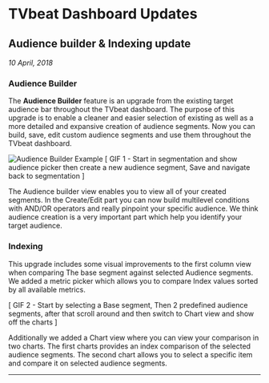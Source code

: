 # TVbeat Dashboard Updates

## Audience builder & Indexing update
*10 April, 2018*

### Audience Builder
The **Audience Builder** feature is an upgrade from the existing target audience bar throughout the TVbeat dashboard. The purpose of this upgrade is to enable a cleaner and easier selection of existing as well as a more detailed and expansive creation of audience segments. Now you can build, save, edit custom audience segments and use them throughout the TVbeat dashboard.

![Audience Builder Example](http://g.recordit.co/879U9cNK1p.gif)
[ GIF 1 - Start in segmentation and show audience picker then create a new audience segment, Save and navigate back to segmentation ]

The Audience builder view enables you to view all of your created segments. In the Create/Edit part you can now build multilevel conditions with AND/OR operators and really pinpoint your specific audience. We think audience creation is a very important part which help you identify your target audience. 


### Indexing
This upgrade includes some visual improvements to the first column view when comparing The base segment against selected Audience segments. We added a metric picker which allows you to compare Index values sorted by all available metrics. 

[ GIF 2 - Start by selecting a Base segment, Then 2 predefined audience segments, after that scroll around and then switch to Chart view and show off the charts ]

Additionally we added a Chart view where you can view your comparison in two charts. The first charts provides an index comparison of the selected audience segments. The second chart allows you to select a specific item and compare it on selected audience segments.

<hr />
